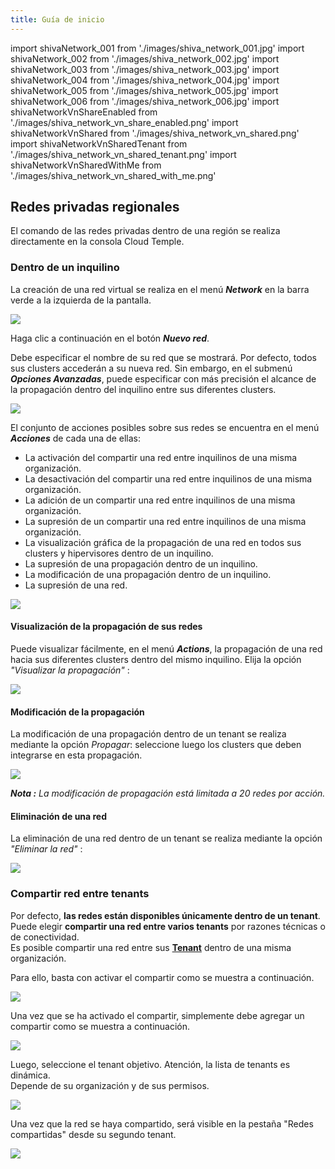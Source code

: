 ```yaml
---
title: Guía de inicio
---
```

import shivaNetwork_001 from './images/shiva_network_001.jpg'
import shivaNetwork_002 from './images/shiva_network_002.jpg'
import shivaNetwork_003 from './images/shiva_network_003.jpg'
import shivaNetwork_004 from './images/shiva_network_004.jpg'
import shivaNetwork_005 from './images/shiva_network_005.jpg'
import shivaNetwork_006 from './images/shiva_network_006.jpg'
import shivaNetworkVnShareEnabled from './images/shiva_network_vn_share_enabled.png'
import shivaNetworkVnShared from './images/shiva_network_vn_shared.png'
import shivaNetworkVnSharedTenant from './images/shiva_network_vn_shared_tenant.png'
import shivaNetworkVnSharedWithMe from './images/shiva_network_vn_shared_with_me.png'

## Redes privadas regionales

El comando de las redes privadas dentro de una región se realiza directamente en la consola Cloud Temple.

### Dentro de un inquilino

La creación de una red virtual se realiza en el menú __*Network*__ en la barra verde a la izquierda de la pantalla.

<img src={shivaNetwork_001} />

Haga clic a continuación en el botón __*Nuevo red*__.

Debe especificar el nombre de su red que se mostrará. Por defecto, todos sus clusters accederán a su nueva red. Sin embargo, en el submenú __*Opciones Avanzadas*__, puede especificar con más precisión el alcance de la propagación dentro del inquilino entre sus diferentes clusters.

<img src={shivaNetwork_002} />

El conjunto de acciones posibles sobre sus redes se encuentra en el menú __*Acciones*__ de cada una de ellas:

- La activación del compartir una red entre inquilinos de una misma organización.
- La desactivación del compartir una red entre inquilinos de una misma organización.
- La adición de un compartir una red entre inquilinos de una misma organización.
- La supresión de un compartir una red entre inquilinos de una misma organización.
- La visualización gráfica de la propagación de una red en todos sus clusters y hipervisores dentro de un inquilino.
- La supresión de una propagación dentro de un inquilino.
- La modificación de una propagación dentro de un inquilino.
- La supresión de una red.

<img src={shivaNetwork_003} />

#### Visualización de la propagación de sus redes

Puede visualizar fácilmente, en el menú __*Actions*__, la propagación de una red hacia sus diferentes clusters dentro del mismo inquilino.
Elija la opción *"Visualizar la propagación"* :

<img src={shivaNetwork_004} />

#### Modificación de la propagación

La modificación de una propagación dentro de un tenant se realiza mediante la opción *Propagar*: seleccione luego los clusters que deben integrarse en esta propagación.

<img src={shivaNetwork_005} />

__*Nota :*__ *La modificación de propagación está limitada a 20 redes por acción.*

#### Eliminación de una red

La eliminación de una red dentro de un tenant se realiza mediante la opción *"Eliminar la red"* :

<img src={shivaNetwork_006} />

### Compartir red entre tenants

Por defecto, __las redes están disponibles únicamente dentro de un tenant__. Puede elegir __compartir una red entre varios tenants__ por razones técnicas o de conectividad.  
Es posible compartir una red entre sus __[Tenant](../../console/iam/concepts.md#tenant)__ dentro de una misma organización.

Para ello, basta con activar el compartir como se muestra a continuación.

<img src={shivaNetworkVnShareEnabled} />

Una vez que se ha activado el compartir, simplemente debe agregar un compartir como se muestra a continuación.

<img src={shivaNetworkVnShared} />

Luego, seleccione el tenant objetivo. Atención, la lista de tenants es dinámica.  
Depende de su organización y de sus permisos.

<img src={shivaNetworkVnSharedTenant} />

Una vez que la red se haya compartido, será visible en la pestaña "Redes compartidas" desde su segundo tenant.

<img src={shivaNetworkVnSharedWithMe} />